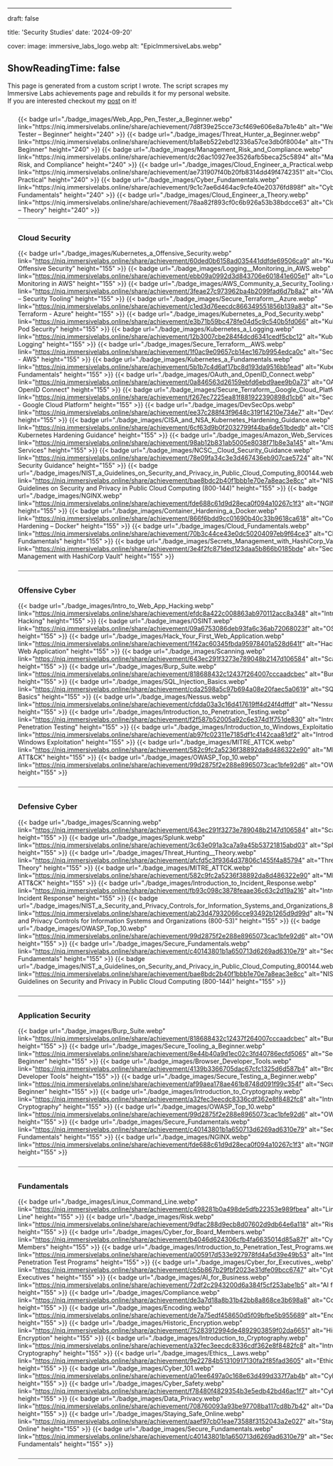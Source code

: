  
---
draft: false

title: 'Security Studies'
date: '2024-09-20'

cover:
    image: immersive_labs_logo.webp
    alt: "EpicImmersiveLabs.webp"

ShowReadingTime: false
---

<style>
    #program_list {
        width: 800px;
    }

    #program_item {
        width: 100%;
        overflow: hidden;
        float: none;
        padding: 10px 0;
        border-bottom: 1px solid #666;
    }
</style>

This page is generated from a custom script I wrote. The script scrapes my Immersive Labs achievements page and rebuilds it for my personal website. If you are interested checkout my [post](https://williamsmale.com/thoughts/tech/coding-convenience-immersive-labs-achievements-scraper/) on it! 


     
 <ul id="program_list"> 
       <li id="program_item"> 
 {{< badge url="./badge_images/Web_App_Pen_Tester_a_Beginner.webp" link="https://niq.immersivelabs.online/share/achievement/7d8f39e25cce73cf469e606e8a7b1e4b" alt="Web App Pen Tester – Beginner" height="240" >}} 
 {{< badge url="./badge_images/Threat_Hunter_a_Beginner.webp" link="https://niq.immersivelabs.online/share/achievement/b1a8eb522ebd12336a57ce3db0f8004e" alt="Threat Hunter – Beginner" height="240" >}} 
 {{< badge url="./badge_images/Management_Risk_and_Compliance.webp" link="https://niq.immersivelabs.online/share/achievement/dc26ac10927ee3526afb5beca25c5894" alt="Management, Risk, and Compliance" height="240" >}} 
 {{< badge url="./badge_images/Cloud_Engineer_a_Practical.webp" link="https://niq.immersivelabs.online/share/achievement/ae731907f40b20fb8314dd49f4742351" alt="Cloud Engineer – Practical" height="240" >}} 
 {{< badge url="./badge_images/Cyber_Fundamentals.webp" link="https://niq.immersivelabs.online/share/achievement/9c1c7ae6d464ac9cfe40e20376fd898f" alt="Cyber Fundamentals" height="240" >}} 
 {{< badge url="./badge_images/Cloud_Engineer_a_Theory.webp" link="https://niq.immersivelabs.online/share/achievement/78aa82f893cf0c6b926a53b38bdcce63" alt="Cloud Engineer – Theory" height="240" >}} 
  </li> 
 <li id="program_item"> 

 ### Cloud Security 

 {{< badge url="./badge_images/Kubernetes_a_Offensive_Security.webp" link="https://niq.immersivelabs.online/share/achievement/60ded0b6158ad035441ddfde69506ca9" alt="Kubernetes – Offensive Security" height="155" >}} 
 {{< badge url="./badge_images/Logging__Monitoring_in_AWS.webp" link="https://niq.immersivelabs.online/share/achievement/ebb09a0992d3d843706e601841e605e1" alt="Logging & Monitoring in AWS" height="155" >}} 
 {{< badge url="./badge_images/AWS_Community_a_Security_Tooling.webp" link="https://niq.immersivelabs.online/share/achievement/3feae27c973962ba4b2099fad6d7b8a2" alt="AWS Community – Security Tooling" height="155" >}} 
 {{< badge url="./badge_images/Secure_Terraform__Azure.webp" link="https://niq.immersivelabs.online/share/achievement/c1ed3d76eecdc866349551856b139a83" alt="Secure Terraform - Azure" height="155" >}} 
 {{< badge url="./badge_images/Kubernetes_a_Pod_Security.webp" link="https://niq.immersivelabs.online/share/achievement/e3b71b59bc478fe04d5c9c540b5fd066" alt="Kubernetes – Pod Security" height="155" >}} 
 {{< badge url="./badge_images/Kubernetes_a_Logging.webp" link="https://niq.immersivelabs.online/share/achievement/12b3007cbe284f4dcd6341cedf5cbc12" alt="Kubernetes – Logging" height="155" >}} 
 {{< badge url="./badge_images/Secure_Terraform__AWS.webp" link="https://niq.immersivelabs.online/share/achievement/1f0ac9e09657cb14ec167b9954edca0c" alt="Secure Terraform - AWS" height="155" >}} 
 {{< badge url="./badge_images/Kubernetes_a_Fundamentals.webp" link="https://niq.immersivelabs.online/share/achievement/5b1b7c4d6af17bc8d193da9516bb1ead" alt="Kubernetes – Fundamentals" height="155" >}} 
 {{< badge url="./badge_images/OAuth_and_OpenID_Connect.webp" link="https://niq.immersivelabs.online/share/achievement/0a846563d26159ebfd6ebd9aee9b0a73" alt="OAuth and OpenID Connect" height="155" >}} 
 {{< badge url="./badge_images/Secure_Terraform__Google_Cloud_Platform.webp" link="https://niq.immersivelabs.online/share/achievement/f267ec7225ea81f881922390898d1cb6" alt="Secure Terraform - Google Cloud Platform" height="155" >}} 
 {{< badge url="./badge_images/DevSecOps.webp" link="https://niq.immersivelabs.online/share/achievement/ee37c288f43f9648c319f14210e734e7" alt="DevSecOps" height="155" >}} 
 {{< badge url="./badge_images/CISA_and_NSA_Kubernetes_Hardening_Guidance.webp" link="https://niq.immersivelabs.online/share/achievement/6cf63d9b0f2032799f44ba6de51bdedb" alt="CISA and NSA Kubernetes Hardening Guidance" height="155" >}} 
 {{< badge url="./badge_images/Amazon_Web_Services.webp" link="https://niq.immersivelabs.online/share/achievement/98ab12b831ab5005e8038f71b8e3a145" alt="Amazon Web Services" height="155" >}} 
 {{< badge url="./badge_images/NCSC__Cloud_Security_Guidance.webp" link="https://niq.immersivelabs.online/share/achievement/78e09fa34c3e3d467436eb907cae5724" alt="NCSC - Cloud Security Guidance" height="155" >}} 
 {{< badge url="./badge_images/NIST_a_Guidelines_on_Security_and_Privacy_in_Public_Cloud_Computing_800144.webp" link="https://niq.immersivelabs.online/share/achievement/bae8bdc2b40f1bbb1e70e7a8eac3e8cc" alt="NIST – Guidelines on Security and Privacy in Public Cloud Computing (800-144)" height="155" >}} 
 {{< badge url="./badge_images/NGINX.webp" link="https://niq.immersivelabs.online/share/achievement/fde688c61d9d28eca0f094a10267c1f3" alt="NGINX" height="155" >}} 
 {{< badge url="./badge_images/Container_Hardening_a_Docker.webp" link="https://niq.immersivelabs.online/share/achievement/866f6bdd9cc01690b40c33b9618ca618" alt="Container Hardening – Docker" height="155" >}} 
 {{< badge url="./badge_images/Cloud_Fundamentals.webp" link="https://niq.immersivelabs.online/share/achievement/70b3c44ce43e0dc50204097eb9f64ce3" alt="Cloud Fundamentals" height="155" >}} 
 {{< badge url="./badge_images/Secrets_Management_with_HashiCorp_Vault.webp" link="https://niq.immersivelabs.online/share/achievement/3e4f2fc871ded123daa5b866b0185bde" alt="Secrets Management with HashiCorp Vault" height="155" >}}  
 </li>
 <li id="program_item"> 

 ### Offensive Cyber 

 {{< badge url="./badge_images/Intro_to_Web_App_Hacking.webp" link="https://niq.immersivelabs.online/share/achievement/efdc8a422c008863ab970112acc8a348" alt="Intro to Web App Hacking" height="155" >}} 
 {{< badge url="./badge_images/OSINT.webp" link="https://niq.immersivelabs.online/share/achievement/09a6753086deb93fa6c36ab72068023f" alt="OSINT" height="155" >}} 
 {{< badge url="./badge_images/Hack_Your_First_Web_Application.webp" link="https://niq.immersivelabs.online/share/achievement/1f42ac60345fbda95978401a528d641f" alt="Hack Your First Web Application" height="155" >}} 
 {{< badge url="./badge_images/Scanning.webp" link="https://niq.immersivelabs.online/share/achievement/643ec291f3273e789048b2147d106584" alt="Scanning" height="155" >}} 
 {{< badge url="./badge_images/Burp_Suite.webp" link="https://niq.immersivelabs.online/share/achievement/818688432c12437f264007cccaadcbec" alt="Burp Suite" height="155" >}} 
 {{< badge url="./badge_images/SQL_Injection_Basics.webp" link="https://niq.immersivelabs.online/share/achievement/cda2598a5c97b694a08e20faec5a0619" alt="SQL Injection Basics" height="155" >}} 
 {{< badge url="./badge_images/Nessus.webp" link="https://niq.immersivelabs.online/share/achievement/cfdda03a3c16d417619ff4d24f4dffdf" alt="Nessus" height="155" >}} 
 {{< badge url="./badge_images/Introduction_to_Penetration_Testing.webp" link="https://niq.immersivelabs.online/share/achievement/f2f587b52005a92c6e374d1f751de830" alt="Introduction to Penetration Testing" height="155" >}} 
 {{< badge url="./badge_images/Introduction_to_Windows_Exploitation.webp" link="https://niq.immersivelabs.online/share/achievement/ab97fc02311e7185df1c4142caa81df2" alt="Introduction to Windows Exploitation" height="155" >}} 
 {{< badge url="./badge_images/MITRE_ATTCK.webp" link="https://niq.immersivelabs.online/share/achievement/582c9fc2a5236f38892da8d486322e90" alt="MITRE ATT&CK" height="155" >}} 
 {{< badge url="./badge_images/OWASP_Top_10.webp" link="https://niq.immersivelabs.online/share/achievement/99d2875f2e288e8965073cac1bfe92d6" alt="OWASP Top 10" height="155" >}}  
 </li>
 <li id="program_item"> 

 ### Defensive Cyber 

 {{< badge url="./badge_images/Scanning.webp" link="https://niq.immersivelabs.online/share/achievement/643ec291f3273e789048b2147d106584" alt="Scanning" height="155" >}} 
 {{< badge url="./badge_images/Splunk.webp" link="https://niq.immersivelabs.online/share/achievement/3c63e091a3ca7a9a45b53721815abd03" alt="Splunk" height="155" >}} 
 {{< badge url="./badge_images/Threat_Hunting__Theory.webp" link="https://niq.immersivelabs.online/share/achievement/afcfd5c3f9364d37806c1455f4a85794" alt="Threat Hunting - Theory" height="155" >}} 
 {{< badge url="./badge_images/MITRE_ATTCK.webp" link="https://niq.immersivelabs.online/share/achievement/582c9fc2a5236f38892da8d486322e90" alt="MITRE ATT&CK" height="155" >}} 
 {{< badge url="./badge_images/Introduction_to_Incident_Response.webp" link="https://niq.immersivelabs.online/share/achievement/fb93c098c3878feaae36c63c2d19a216" alt="Introduction to Incident Response" height="155" >}} 
 {{< badge url="./badge_images/NIST_a_Security_and_Privacy_Controls_for_Information_Systems_and_Organizations_80053.webp" link="https://niq.immersivelabs.online/share/achievement/ab23d47932066cce93492b1265d9d99d" alt="NIST – Security and Privacy Controls for Information Systems and Organizations (800-53)" height="155" >}} 
 {{< badge url="./badge_images/OWASP_Top_10.webp" link="https://niq.immersivelabs.online/share/achievement/99d2875f2e288e8965073cac1bfe92d6" alt="OWASP Top 10" height="155" >}} 
 {{< badge url="./badge_images/Secure_Fundamentals.webp" link="https://niq.immersivelabs.online/share/achievement/c40143801b1a650713d6269ad6310e79" alt="Secure Fundamentals" height="155" >}} 
 {{< badge url="./badge_images/NIST_a_Guidelines_on_Security_and_Privacy_in_Public_Cloud_Computing_800144.webp" link="https://niq.immersivelabs.online/share/achievement/bae8bdc2b40f1bbb1e70e7a8eac3e8cc" alt="NIST – Guidelines on Security and Privacy in Public Cloud Computing (800-144)" height="155" >}}  
 </li>
 <li id="program_item"> 

 ### Application Security 

 {{< badge url="./badge_images/Burp_Suite.webp" link="https://niq.immersivelabs.online/share/achievement/818688432c12437f264007cccaadcbec" alt="Burp Suite" height="155" >}} 
 {{< badge url="./badge_images/Secure_Tooling_a_Beginner.webp" link="https://niq.immersivelabs.online/share/achievement/8e44b40a9d1ec02c3fd40786ecfd5065" alt="Secure Tooling – Beginner" height="155" >}} 
 {{< badge url="./badge_images/Browser_Developer_Tools.webp" link="https://niq.immersivelabs.online/share/achievement/4139b3366705dac67cfc1325d6d587b4" alt="Browser Developer Tools" height="155" >}} 
 {{< badge url="./badge_images/Secure_Testing_a_Beginner.webp" link="https://niq.immersivelabs.online/share/achievement/af99aea178ae461b8748d091f99c354f" alt="Secure Testing – Beginner" height="155" >}} 
 {{< badge url="./badge_images/Introduction_to_Cryptography.webp" link="https://niq.immersivelabs.online/share/achievement/a32fec3eecdc8336cdf362e8f8482fc8" alt="Introduction to Cryptography" height="155" >}} 
 {{< badge url="./badge_images/OWASP_Top_10.webp" link="https://niq.immersivelabs.online/share/achievement/99d2875f2e288e8965073cac1bfe92d6" alt="OWASP Top 10" height="155" >}} 
 {{< badge url="./badge_images/Secure_Fundamentals.webp" link="https://niq.immersivelabs.online/share/achievement/c40143801b1a650713d6269ad6310e79" alt="Secure Fundamentals" height="155" >}} 
 {{< badge url="./badge_images/NGINX.webp" link="https://niq.immersivelabs.online/share/achievement/fde688c61d9d28eca0f094a10267c1f3" alt="NGINX" height="155" >}}  
 </li>
 <li id="program_item"> 

 ### Fundamentals 

 {{< badge url="./badge_images/Linux_Command_Line.webp" link="https://niq.immersivelabs.online/share/achievement/c498281b0a498de5dfb22353e989fbea" alt="Linux Command Line" height="155" >}} 
 {{< badge url="./badge_images/Risk.webp" link="https://niq.immersivelabs.online/share/achievement/9dfac288d9ecb8d07602d9db64e6a118" alt="Risk" height="155" >}} 
 {{< badge url="./badge_images/Cyber_for_Board_Members.webp" link="https://niq.immersivelabs.online/share/achievement/b4046d624306cfb4fa6635014d85a87f" alt="Cyber for Board Members" height="155" >}} 
 {{< badge url="./badge_images/Introduction_to_Penetration_Test_Programs.webp" link="https://niq.immersivelabs.online/share/achievement/a005917d533e927978fd4a5d39e49b53" alt="Introduction to Penetration Test Programs" height="155" >}} 
 {{< badge url="./badge_images/Cyber_for_Executives_.webp" link="https://niq.immersivelabs.online/share/achievement/cb5b867b29fbf2023e31dfe09bcc6747" alt="Cyber for Executives " height="155" >}} 
 {{< badge url="./badge_images/AI_for_Business.webp" link="https://niq.immersivelabs.online/share/achievement/72df2c2943200d6a384f5cf253abe1b5" alt="AI for Business" height="155" >}} 
 {{< badge url="./badge_images/Compliance.webp" link="https://niq.immersivelabs.online/share/achievement/de3a7d18a8b31b42bb8a868ce3b698a8" alt="Compliance" height="155" >}} 
 {{< badge url="./badge_images/Encoding.webp" link="https://niq.immersivelabs.online/share/achievement/de7a75edf458650d5f09bfbe5b955689" alt="Encoding" height="155" >}} 
 {{< badge url="./badge_images/Historic_Encryption.webp" link="https://niq.immersivelabs.online/share/achievement/75283912994de4892903859f02da6651" alt="Historic Encryption" height="155" >}} 
 {{< badge url="./badge_images/Introduction_to_Cryptography.webp" link="https://niq.immersivelabs.online/share/achievement/a32fec3eecdc8336cdf362e8f8482fc8" alt="Introduction to Cryptography" height="155" >}} 
 {{< badge url="./badge_images/Ethics__Laws.webp" link="https://niq.immersivelabs.online/share/achievement/9e22784b51310917130fa2f85fad3605" alt="Ethics & Laws" height="155" >}} 
 {{< badge url="./badge_images/Cyber_101.webp" link="https://niq.immersivelabs.online/share/achievement/a01ee6497a0c168e63d499d337f7ab4b" alt="Cyber 101" height="155" >}} 
 {{< badge url="./badge_images/Cyber_Safety.webp" link="https://niq.immersivelabs.online/share/achievement/f78480f4829354b3e5edb42bd46ac1f7" alt="Cyber Safety" height="155" >}} 
 {{< badge url="./badge_images/Data_Privacy.webp" link="https://niq.immersivelabs.online/share/achievement/708760093a93be97708ba117cd8b7b42" alt="Data Privacy" height="155" >}} 
 {{< badge url="./badge_images/Staying_Safe_Online.webp" link="https://niq.immersivelabs.online/share/achievement/aaef97cb01eae73588f3152043a2e027" alt="Staying Safe Online" height="155" >}} 
 {{< badge url="./badge_images/Secure_Fundamentals.webp" link="https://niq.immersivelabs.online/share/achievement/c40143801b1a650713d6269ad6310e79" alt="Secure Fundamentals" height="155" >}}  
 </li> 
 </ul>